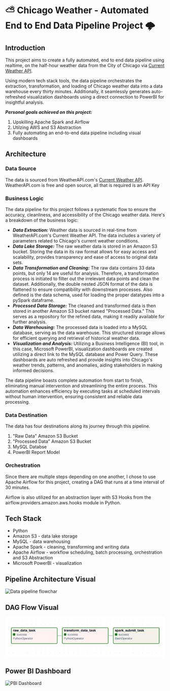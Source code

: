 # :partly_sunny: Chicago Weather - Automated End to End Data Pipeline Project :cloud_with_lightning:

## Introduction
This project aims to create a fully automated, end to end data pipeline using realtime, on the half-hour weather data from the City of Chicago via [Current Weather API](https://www.weatherapi.com/docs/). 

Using modern tech stack tools, the data pipeline orchestrates the extraction, transformation, and loading of Chicago weather data into a data warehouse every thirty minutes. Additionally, it seamlessly generates auto-refreshed visualization dashboards using a direct connection to PowerBI for insightful analysis.

***Personal goals achieved on this project:***
 1. Upskilling Apache Spark and Airflow
 2. Utilzing AWS and S3 Abstraction
 3. Fully automating an end-to-end data pipeline including visual dashboards

## Architecture

### Data Source
The data is sourced from WeatherAPI.com's [Current Weather API](https://www.weatherapi.com/docs/). WeatherAPI.com is free and open source, all that is required is an API Key

### Business Logic
The data pipeline for this project follows a systematic flow to ensure the accuracy, cleanliness, and accessibility of the Chicago weather data. Here's a breakdown of the business logic:

- ***Data Extraction:*** Weather data is sourced in real-time from WeatherAPI.com's Current Weather API. The data includes a variety of parameters related to Chicago's current weather conditions.
- ***Data Lake Storage:*** The raw weather data is stored in an Amazon S3 bucket. Storing the data in its raw format allows for easy access and scalability, provides transparency and ease of access to original data sets.
- ***Data Transformation and Cleaning:*** The raw data contains 33 data points, but only 14 are useful for analysis. Therefore, a transformation process is initiated to filter out the irrelevant data points and clean the dataset. Additionally, the double nested JSON format of the data is flattened to ensure compatibility with downstream processes. Also defined is the data schema, used for loading the proper datatypes into a pySpark dataframe.
- ***Processed Data Storage:*** The cleaned and transformed data is then stored in another Amazon S3 bucket named "Processed Data." This serves as a repository for the refined data, making it readily available for further analysis.
- ***Data Warehousing:*** The processed data is loaded into a MySQL database, serving as the data warehouse. This structured storage allows for efficient querying and retrieval of historical weather data.
- ***Visualization and Analysis:*** Utilizing a Business Intelligence (BI) tool, in this case, Microsoft PowerBI, visualization dashboards are created utilizing a direct link to the MySQL database and Power Query. These dashboards are auto refreshed and provide insights into Chicago's weather trends, patterns, and anomalies, aiding stakeholders in making informed decisions.

The data pipeline boasts complete automation from start to finish, eliminating manual intervention and streamlining the entire process. This automation enhances efficiency by executing tasks at scheduled intervals without human intervention, ensuring consistent and reliable data processing.

### Data Destination
The data has four destinations along its journey through this pipeline. 

  1. "Raw Data" Amazon S3 Bucket
  2. "Processed Data" Amazon S3 Bucket
  3. MySQL Databse
  4. PowerBI Report Model

### Orchestration
Since there are multiple steps depending on one another, I chose to use Apache Airflow for this project, creating a DAG that runs at a time interval of 30 minutes.

Airflow is also utilized for an abstraction layer with S3 Hooks from the airflow.providers.amazon.aws.hooks module in Python.

## Tech Stack
  -  Python
  -  Amazon S3 - data lake storage
  -  MySQL - data warehousing
  -  Apache Spark - cleaning, transforming and writing data
  -  Apache Airflow - workflow scheduling, batch processing, orchestration and S3 Abstraction
  -  Microsoft PowerBI - visualization

## Pipeline Architecture Visual
![Data pipeline flowchar](https://github.com/17ekeller/weather-endtoend-pipeline/blob/main/Data%20Flow%20Visual)

## DAG Flow Visual
![Dag Flow](https://github.com/17ekeller/end-to-end-pipeline/blob/main/Dagflow)

## Power BI Dashboard
![PBI Dashboard](https://github.com/17ekeller/weather-endtoend-pipeline/blob/main/PBI%20Dashboard)

